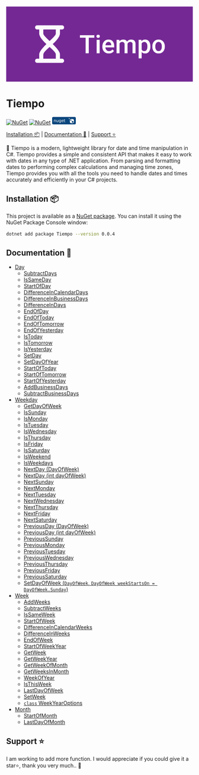 ﻿![Tiempo Cover](assets/tiempo-cover.jpg)
# Tiempo
[![NuGet](https://img.shields.io/nuget/dt/Tiempo.svg)](https://www.nuget.org/stats/packages/Tiempo?groupby=Version) 
[![NuGet](https://img.shields.io/nuget/vpre/Tiempo.svg)](https://www.nuget.org/packages/Tiempo/)
<a href="https://www.nuget.org/packages/Tiempo">
    <img src="https://raw.githubusercontent.com/alexfalconflores/alexfalconflores/main/img/nuget-banner.svg" height=20 alt="Go to Nuget"/>
</a>

<a href="#installation--">Installation 📦</a> | 
<a href="#documentation-">Documentation 📖</a> |
<a href="#support-">Support ⭐</a>

📅 Tiempo is a modern, lightweight library for date and time manipulation in C#. Tiempo provides a simple and consistent API that makes it easy to work with dates in any type of .NET application. From parsing and formatting dates to performing complex calculations and managing time zones, Tiempo provides you with all the tools you need to handle dates and times accurately and efficiently in your C# projects.

## Installation 📦
This project is available as a [NuGet package](https://www.nuget.org/packages/Tiempo). You can install it using the NuGet Package Console window:
```bash
dotnet add package Tiempo --version 0.0.4
```

## Documentation 📖

- [Day](docs/day.md)
    - [SubtractDays](docs/day.md#subtractdays)
    - [IsSameDay](docs/day.md#issameday)
    - [StartOfDay](docs/day.md#startofday)
    - [DifferenceInCalendarDays](docs/day.md#differenceincalendardays)
    - [DifferenceInBusinessDays](docs/day.md#differenceinbusinessdays)
    - [DifferenceInDays](docs/day.md#differenceindays)
    - [EndOfDay](docs/day.md#endofday)
    - [EndOfToday](docs/day.md#endoftoday)
    - [EndOfTomorrow](docs/day.md#endoftomorrow)
    - [EndOfYesterday](docs/day.md#endofyesterday)
    - [IsToday](docs/day.md#istoday)
    - [IsTomorrow](docs/day.md#istomorrow)
    - [IsYesterday](docs/day.md#isyesterday)
    - [SetDay](docs/day.md#setday)
    - [SetDayOfYear](docs/day.md#setdayofyear)
    - [StartOfToday](docs/day.md#startoftoday)
    - [StartOfTomorrow](docs/day.md#startoftomorrow)
    - [StartOfYesterday](docs/day.md#startofyesterday)
    - [AddBusinessDays](docs/day.md#addbusinessdays)
    - [SubtractBusinessDays](docs/day.md#subtractbusinessdays)
- [Weekday](docs/weekday.md)
    - [GetDayOfWeek](docs/weekday.md#getdayofweek)
    - [IsSunday](docs/weekday.md#issunday)
    - [IsMonday](docs/weekday.md#ismonday)
    - [IsTuesday](docs/weekday.md#istuesday)
    - [IsWednesday](docs/weekday.md#iswednesday)
    - [IsThursday](docs/weekday.md#isthursday)
    - [IsFriday](docs/weekday.md#isfriday)
    - [IsSaturday](docs/weekday.md#issaturday)
    - [IsWeekend](docs/weekday.md#isweekend)
    - [IsWeekdays](docs/weekday.md#isweekdays)
    - [NextDay (DayOfWeek)](docs/weekday.md#nextday-dayofweek)
    - [NextDay (int dayOfWeek)](docs/weekday.md#nextday-int-dayofweek)
    - [NextSunday](docs/weekday.md#nextsunday)
    - [NextMonday](docs/weekday.md#nextmonday)
    - [NextTuesday](docs/weekday.md#nexttuesday)
    - [NextWednesday](docs/weekday.md#nextwednesday)
    - [NextThursday](docs/weekday.md#nextthursday)
    - [NextFriday](docs/weekday.md#nextfriday)
    - [NextSaturday](docs/weekday.md#nextsaturday)
    - [PreviousDay (DayOfWeek)](docs/weekday.md#previousday-dayofweek)
    - [PreviousDay (int dayOfWeek)](docs/weekday.md#previousday-int-dayofweek)
    - [PreviousSunday](docs/weekday.md#previoussunday)
    - [PreviousMonday](docs/weekday.md#previousmonday)
    - [PreviousTuesday](docs/weekday.md#previoustuesday)
    - [PreviousWednesday](docs/weekday.md#previouswednesday)
    - [PreviousThursday](docs/weekday.md#previousthursday)
    - [PreviousFriday](docs/weekday.md#previousfriday)
    - [PreviousSaturday](docs/weekday.md#previoussaturday)
    - [SetDayOfWeek (`DayOfWeek`, `DayOfWeek weekStartsOn = DayOfWeek.Sunday`)](docs/weekday.md#setdayofweek-dayofweek-dayofweek-weekstartson--dayofweeksunday)
- [Week](docs/week.md)
    - [AddWeeks](docs/week.md#addweeks)
    - [SubtractWeeks](docs/week.md#subtractweeks)
    - [IsSameWeek](docs/week.md#issameweek-datetime-dayofweek-weekstartson--dayofweeksunday)
    - [StartOfWeek](docs/week.md#startofweek-dayofweek-weekstartson--dayofweeksunday)
    - [DifferenceInCalendarWeeks](docs/week.md#differenceincalendarweeks-datetime-dayofweek-weekstartson--dayofweeksunday)
    - [DifferenceInWeeks](docs/week.md#differenceinweeksdatetime)
    - [EndOfWeek](docs/week.md#endofweekdayofweek-weekstartson--dayofweeksunday)
    - [StartOfWeekYear](docs/week.md#startofweekyear-weekyearoptions-options--null)
    - [GetWeek](docs/week.md#getweek-weekyearoptions-options--null)
    - [GetWeekYear](docs/week.md#getweekyear-weekyearoptions-options--null)
    - [GetWeekOfMonth](docs/week.md#getweekofmonth-dayofweek-weekstartson--dayofweeksunday)
    - [GetWeeksInMonth](docs/week.md#getweeksinmonth-dayofweek-weekstartson--dayofweeksunday)
    - [WeekOfYear](docs/week.md#weekofyear-dayofweek-weekstartson--dayofweeksunday)
    - [IsThisWeek](docs/week.md#isthisweek-dayofweek-weekstartson--dayofweeksunday)
    - [LastDayOfWeek](docs/week.md#lastdayofweek-dayofweek-weekstartson--dayofweeksunday)
    - [SetWeek](docs/week.md#setweek-int-week-weekyearoptions-options--null)
    - [`class` WeekYearOptions](docs/week.md#class-weekyearoptions)
- [Month](docs/month.md)
    - [StartOfMonth](docs/month.md#startofmonth)
    - [LastDayOfMonth](docs/month.md#lastdayofmonth)

## Support ⭐
I am working to add more function. 
I would appreciate if you could give it a star⭐, thank you very much.. 🙏
